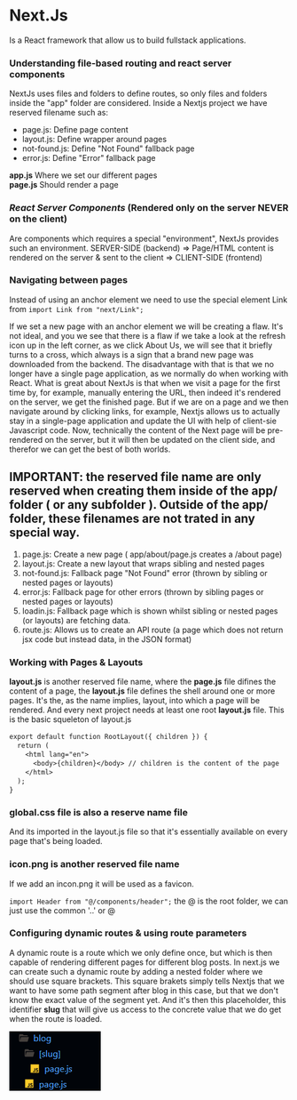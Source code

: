 # Next.Js
Is a React framework that allow us to build fullstack applications.

### Understanding file-based routing and react server components
NextJs uses files and folders to define routes, so only files and folders inside the "app" folder are considered.
Inside a Nextjs project we have reserved filename such as:
- page.js: Define page content 
- layout.js: Define wrapper around pages
- not-found.js: Define "Not Found" fallback page
- error.js: Define "Error" fallback page

**app.js** Where we set our different pages   
**page.js** Should render a page

### ***React Server Components*** (Rendered only on the server NEVER on the client)
Are components which requires a special "environment", NextJs provides such an environment. 
SERVER-SIDE (backend) => Page/HTML content is rendered on the server & sent to the client => CLIENT-SIDE (frontend)

### Navigating between pages
Instead of using an anchor element we need to use the special element Link from  `import Link from "next/Link";`

If we set a new page with an anchor element we will be creating a flaw. It's not ideal, and you we see that there is a flaw if we take a look at the refresh icon up in the left corner, as we click About Us, we will see that it briefly turns to a cross, which always is a sign that a brand new page was downloaded from the backend. 
The disadvantage with that is that we no longer have a single page application, as we normally do when working with React. 
What is great about NextJs is that when we visit a page for the first time by, for example, manually entering the URL, then indeed it's rendered on the server, we get the finished page. But if we are on a page and we then navigate around by clicking links, for example, Nextjs allows us to actually stay in a single-page application and update the UI with help of client-sie Javascript code. Now, technically the content of the Next page will be pre-rendered on the server, but it will then be updated on the client side, and therefor we can get the best of both worlds.

## IMPORTANT: the reserved file name are only reserved when creating them inside of the app/ folder ( or any subfolder ). Outside of the app/ folder, these filenames are not trated in any special way.
1. page.js: Create a new page ( app/about/page.js creates a <my-domain>/about page)
2. layout.js: Create a new layout that wraps sibling and nested pages
3. not-found.js: Fallback page "Not Found" error (thrown by sibling or nested pages or layouts)
4. error.js: Fallback page for other errors (thrown by sibling pages or nested pages or layouts)
5. loadin.js: Fallback page which is shown whilst sibling or nested pages (or layouts) are fetching data.
6. route.js: Allows us to create an API route (a page which does not return jsx code but instead data, in the JSON format)

### Working with Pages & Layouts
**layout.js** is another reserved file name, where the **page.js** file difines the content of a page, the **layout.js** file defines the shell around one or more pages. It's the, as the name implies, layout, into which a page will be rendered. And every next project needs at least one root **layout.js** file. 
This is the basic squeleton of layout.js
~~~
export default function RootLayout({ children }) {
  return (
    <html lang="en">
      <body>{children}</body> // children is the content of the page
    </html>
  );
}
~~~

### global.css file is also a reserve name file
And its imported in the layout.js file so that it's essentially available on every page that's being loaded.

### icon.png is another reserved file name
If we add an incon.png it will be used as a favicon.


`import Header from "@/components/header";` the @ is the root folder, we can just use the common '..' or @

### Configuring dynamic routes & using route parameters
A dynamic route is a route which we only define once, but which is then capable of rendering different pages for different blog posts. In next.js we can create such a dynamic route by adding a nested folder where we should use square brackets.
This square brakets simply tells Nextjs that we want to have some path segment after blog in this case, but that we don't know the exact value of the segment yet. And it's then this placeholder, this identifier **slug** that will give us access to the concrete value that we do get when the route is loaded.

![Dynamic Route with Next.js](public/dynamic-route-nextjs.png)


